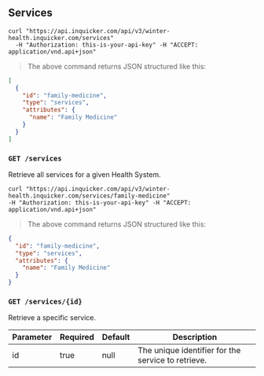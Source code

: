 ## Services

```shell
curl "https://api.inquicker.com/api/v3/winter-health.inquicker.com/services"
  -H "Authorization: this-is-your-api-key" -H "ACCEPT: application/vnd.api+json"
```

> The above command returns JSON structured like this:

```json
[
  {
    "id": "family-medicine",
    "type": "services",
    "attributes": {
      "name": "Family Medicine"
    }
  }
]
```

### `GET /services`

Retrieve all services for a given Health System.

```shell
curl "https://api.inquicker.com/api/v3/winter-health.inquicker.com/services/family-medicine"
-H "Authorization: this-is-your-api-key" -H "ACCEPT: application/vnd.api+json"
```

> The above command returns JSON structured like this:

```json
{
  "id": "family-medicine",
  "type": "services",
  "attributes": {
    "name": "Family Medicine"
  }
}
```

### `GET /services/{id}`

Retrieve a specific service.

Parameter | Required | Default | Description
--------- | -------- | ------- | -----------
id | true | null | The unique identifier for the service to retrieve.
